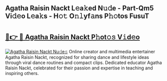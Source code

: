 ## Agatha Raisin Nackt L𝚎a𝚔ed N𝚞𝚍e - Part-Qm5 Vi𝚍𝚎o L𝚎a𝚔s - H𝚘𝚝 O𝚗𝚕yf𝚊ns P𝚑𝚘tos FusuT

# <h2><a href="http://kf05vz.oniu.top/?m=Agatha+Raisin+Nackt">🔗👉 🔴 Agatha Raisin Nackt P𝚑ot𝚘𝚜 V𝚒d𝚎o</a></h2>

[![Agatha Raisin Nackt Nu𝚍e𝚜](https://i.imgur.com/0qMVB7G.gif)](http://kf05vz.oniu.top/?m=Agatha+Raisin+Nackt)
Online creator and multimedia entertainer Agatha Raisin Nackt, recognized for sharing dance and lifestyle ideas through viral dance routines and compact clips. Dedicated educator Agatha Raisin Nackt, celebrated for their passion and expertise in teaching and inspiring others.  
